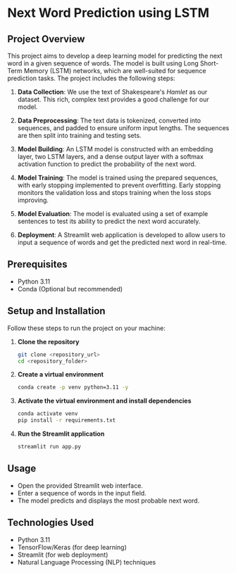 # Next Word Prediction using LSTM

## Project Overview

This project aims to develop a deep learning model for predicting the next word in a given sequence of words. The model is built using Long Short-Term Memory (LSTM) networks, which are well-suited for sequence prediction tasks. The project includes the following steps:

1. **Data Collection**: We use the text of Shakespeare's _Hamlet_ as our dataset. This rich, complex text provides a good challenge for our model.

2. **Data Preprocessing**: The text data is tokenized, converted into sequences, and padded to ensure uniform input lengths. The sequences are then split into training and testing sets.

3. **Model Building**: An LSTM model is constructed with an embedding layer, two LSTM layers, and a dense output layer with a softmax activation function to predict the probability of the next word.

4. **Model Training**: The model is trained using the prepared sequences, with early stopping implemented to prevent overfitting. Early stopping monitors the validation loss and stops training when the loss stops improving.

5. **Model Evaluation**: The model is evaluated using a set of example sentences to test its ability to predict the next word accurately.

6. **Deployment**: A Streamlit web application is developed to allow users to input a sequence of words and get the predicted next word in real-time.

## Prerequisites

- Python 3.11
- Conda (Optional but recommended)

## Setup and Installation

Follow these steps to run the project on your machine:

1. **Clone the repository**

   ```bash
   git clone <repository_url>
   cd <repository_folder>
   ```

2. **Create a virtual environment**

   ```bash
   conda create -p venv python=3.11 -y
   ```

3. **Activate the virtual environment and install dependencies**

   ```bash
   conda activate venv
   pip install -r requirements.txt
   ```

4. **Run the Streamlit application**
   ```bash
   streamlit run app.py
   ```

## Usage

- Open the provided Streamlit web interface.
- Enter a sequence of words in the input field.
- The model predicts and displays the most probable next word.

## Technologies Used

- Python 3.11
- TensorFlow/Keras (for deep learning)
- Streamlit (for web deployment)
- Natural Language Processing (NLP) techniques

